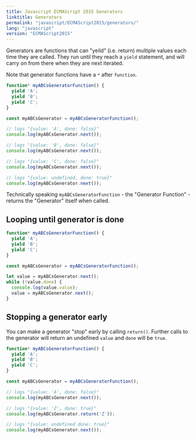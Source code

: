 ```yaml
---
title: Javascript ECMAScript 2015 Generators
linktitle: Generators
permalink: "javascript/ECMAScript2015/generators/"
lang: "javascript"
version: "ECMAScript2015"
---
```


Generators are functions that can "yeild" (i.e. return) multiple values each
time they are called. They run until they reach a `yield` statement, and will
carry on from there when they are next iterated.

Note that generator functions have a `*` after `function`.

```javascript
function* myABCsGeneratorFunction() {
  yield 'A';
  yield 'B';
  yield 'C';
}

const myABCsGenerator = myABCsGeneratorFunction();

// logs "{value: 'A', done: false}"
console.log(myABCsGenerator.next());

// logs "{value: 'B', done: false}"
console.log(myABCsGenerator.next());

// logs "{value: 'C', done: false}"
console.log(myABCsGenerator.next());

// logs "{value: undefined, done: true}"
console.log(myABCsGenerator.next());
```
Technically speaking `myABCsGeneratorFunction` - the "Generator Function" - returns the "Generator" itself when called.

## Looping until generator is done

```javascript
function* myABCsGeneratorFunction() {
  yield 'A';
  yield 'B';
  yield 'C';
}

const myABCsGenerator = myABCsGeneratorFunction();

let value = myABCsGenerator.next();
while (!value.done) {
  console.log(value.value);
  value = myABCsGenerator.next();
}
```

## Stopping a generator early

You can make a generator "stop" early by calling `return()`. Further calls to the generator will return an undefined `value` and `done` will be `true`.

```javascript
function* myABCsGeneratorFunction() {
  yield 'A';
  yield 'B';
  yield 'C';
}

const myABCsGenerator = myABCsGeneratorFunction();

// logs "{value: 'A', done: false}"
console.log(myABCsGenerator.next());

// logs "{value: 'Z', done: true}"
console.log(myABCsGenerator.return('Z'));

// logs "{value: undefined done: true}"
console.log(myABCsGenerator.next());
```
